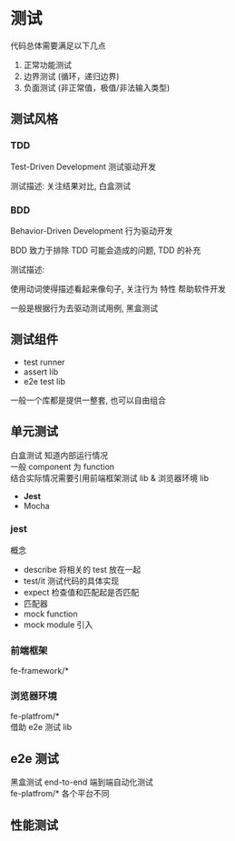 # 测试

代码总体需要满足以下几点

1. 正常功能测试
2. 边界测试 (循环，递归边界)
3. 负面测试 (非正常值，极值/非法输入类型)

## 测试风格

### TDD

Test-Driven Development 测试驱动开发

测试描述: 关注结果对比, 白盒测试

### BDD

Behavior-Driven Development  行为驱动开发

BDD 致力于排除 TDD 可能会造成的问题, TDD 的补充

测试描述:

使用动词使得描述看起来像句子, 关注行为 特性
帮助软件开发

一般是根据行为去驱动测试用例, 黑盒测试

## 测试组件

- test runner
- assert lib
- e2e test lib

一般一个库都是提供一整套, 也可以自由组合

## 单元测试

白盒测试 知道内部运行情况  
一般 component 为 function  
结合实际情况需要引用前端框架测试 lib & 浏览器环境 lib  

- **Jest**
- Mocha

### jest

概念

- describe 将相关的 test 放在一起
- test/it  测试代码的具体实现
- expect 检查值和匹配起是否匹配
- 匹配器
- mock function
- mock module 引入

### 前端框架

fe-framework/*

### 浏览器环境

fe-platfrom/*  
借助 e2e 测试 lib  

## e2e 测试

黑盒测试
end-to-end 端到端自动化测试  
fe-platfrom/* 各个平台不同

## 性能测试
